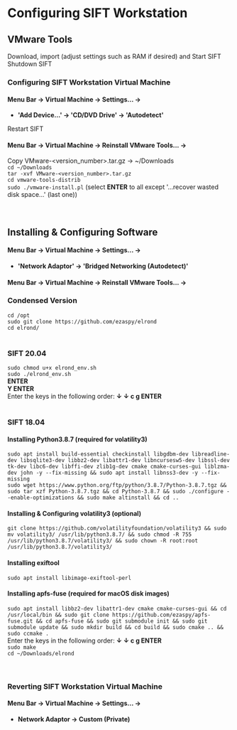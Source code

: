 # Configuring SIFT Workstation
## VMware Tools
Download, import (adjust settings such as RAM if desired) and Start SIFT<br>
Shutdown SIFT<br>

### Configuring SIFT Workstation Virtual Machine
#### **Menu Bar -> Virtual Machine -> Settings... ->**
* **'Add Device...' -> 'CD/DVD Drive' -> 'Autodetect'**<br>

Restart SIFT<br>
#### **Menu Bar -> Virtual Machine -> Reinstall VMware Tools... ->**

Copy VMware-<version_number>.tar.gz -> ~/Downloads<br>
`cd ~/Downloads`<br>
`tar -xvf VMware-<version_number>.tar.gz`<br>
`cd vmware-tools-distrib`<br>
`sudo ./vmware-install.pl` (select **ENTER** to all except '...recover wasted disk space...' (last one))<br><br><br>

## Installing & Configuring Software
#### **Menu Bar -> Virtual Machine -> Settings... ->**
* **'Network Adaptor' -> 'Bridged Networking (Autodetect)'**<br>
#### **Menu Bar -> Virtual Machine -> Reinstall VMware Tools... ->**
### Condensed Version
`cd /opt`<br>
`sudo git clone https://github.com/ezaspy/elrond`<br>
`cd elrond/`<br><br>

### SIFT 20.04
`sudo chmod u+x elrond_env.sh`<br>
`sudo ./elrond_env.sh`<br>
**ENTER**<br>
**Y ENTER**<br>
Enter the keys in the following order: **&darr; &darr; c g ENTER**<br><br>

### SIFT 18.04
#### Installing Python3.8.7 (required for volatility3)
`sudo apt install build-essential checkinstall libgdbm-dev libreadline-dev libsqlite3-dev libbz2-dev libattr1-dev libncursesw5-dev libssl-dev tk-dev libc6-dev libffi-dev zlib1g-dev cmake cmake-curses-gui liblzma-dev john -y --fix-missing && sudo apt install libnss3-dev -y --fix-missing`<br>
`sudo wget https://www.python.org/ftp/python/3.8.7/Python-3.8.7.tgz && sudo tar xzf Python-3.8.7.tgz && cd Python-3.8.7 && sudo ./configure --enable-optimizations && sudo make altinstall && cd ..`
#### Installing & Configuring volatility3 (optional)
`git clone https://github.com/volatilityfoundation/volatility3 && sudo mv volatility3/ /usr/lib/python3.8.7/ && sudo chmod -R 755 /usr/lib/python3.8.7/volatility3/ && sudo chown -R root:root /usr/lib/python3.8.7/volatility3/`
#### Installing exiftool
`sudo apt install libimage-exiftool-perl`
#### Installing apfs-fuse (required for macOS disk images)
`sudo apt install libbz2-dev libattr1-dev cmake cmake-curses-gui && cd /usr/local/bin && sudo git clone https://github.com/ezaspy/apfs-fuse.git && cd apfs-fuse && sudo git submodule init && sudo git submodule update && sudo mkdir build && cd build && sudo cmake .. && sudo ccmake .`<br>
Enter the keys in the following order: **&darr; &darr; c g ENTER**<br>
`sudo make`<br>
`cd ~/Downloads/elrond`<br><br><br>

### Reverting SIFT Workstation Virtual Machine
#### **Menu Bar -> Virtual Machine -> Settings... ->**
* **Network Adaptor -> Custom (Private)**<br><br><br>

